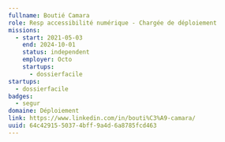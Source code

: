 ```yaml
---
fullname: Boutié Camara
role: Resp accessibilité numérique - Chargée de déploiement
missions:
  - start: 2021-05-03
    end: 2024-10-01
    status: independent
    employer: Octo
    startups:
      - dossierfacile
startups:
  - dossierfacile
badges:
  - segur
domaine: Déploiement
link: https://www.linkedin.com/in/bouti%C3%A9-camara/
uuid: 64c42915-5037-4bff-9a4d-6a8785fcd463
---
```

